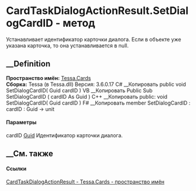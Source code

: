 # CardTaskDialogActionResult.SetDialogCardID - метод
Устанавливает идентификатор карточки диалога. Если в объекте уже указана
карточка, то она устанавливается в null.
## __Definition
 **Пространство имён:** [Tessa.Cards](N_Tessa_Cards.htm)  
 **Сборка:** Tessa (в Tessa.dll) Версия: 3.6.0.17
C# __Копировать
     public void SetDialogCardID(
    	Guid cardID
    )
VB __Копировать
     Public Sub SetDialogCardID ( 
    	cardID As Guid
    )
C++ __Копировать
     public:
    void SetDialogCardID(
    	Guid cardID
    )
F# __Копировать
     member SetDialogCardID : 
            cardID : Guid -> unit 
#### Параметры
cardID [Guid](https://learn.microsoft.com/dotnet/api/system.guid)
    Идентификатор карточки диалога.
##  __См. также
#### Ссылки
[CardTaskDialogActionResult - ](T_Tessa_Cards_CardTaskDialogActionResult.htm)
[Tessa.Cards - пространство имён](N_Tessa_Cards.htm)
